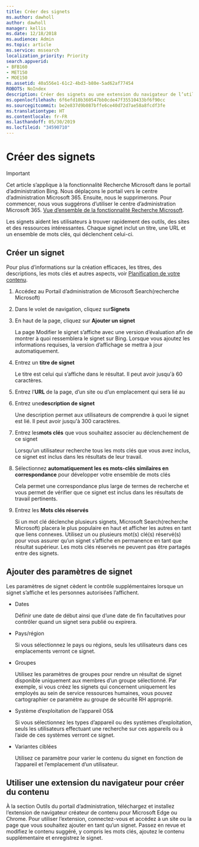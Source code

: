 ```yaml
---
title: Créer des signets
ms.author: dawholl
author: dawholl
manager: kellis
ms.date: 12/18/2018
ms.audience: Admin
ms.topic: article
ms.service: mssearch
localization_priority: Priority
search.appverid:
- BFB160
- MET150
- MOE150
ms.assetid: 40a556e1-61c2-4bd3-b80e-5ad62af77454
ROBOTS: NoIndex
description: Créer des signets ou une extension du navigateur de l’utilisateur pour les ajouter à vos résultats de travail Microsoft Search (recherche Microsoft)
ms.openlocfilehash: 6f6efd10b360547bb0cde47f35510433bf6f90cc
ms.sourcegitcommit: be2e837d9b087bffe6ce40d72d7ae58a8fcdf3fe
ms.translationtype: HT
ms.contentlocale: fr-FR
ms.lasthandoff: 05/30/2019
ms.locfileid: "34590710"
---
```

# <a name="create-bookmarks"></a>Créer des signets

> [!IMPORTANT]
> Cet article s’applique à la fonctionnalité Recherche Microsoft dans le portail d’administration Bing. Nous déplaçons le portail vers le centre d’administration Microsoft 365. Ensuite, nous le supprimerons. Pour commencer, nous vous suggérons d’utiliser le centre d’administration Microsoft 365. [Vue d’ensemble de la fonctionnalité Recherche Microsoft](overview-microsoft-search.md).
    
Les signets aident les utilisateurs à trouver rapidement des outils, des sites et des ressources intéressantes. Chaque signet inclut un titre, une URL et un ensemble de mots clés, qui déclenchent celui-ci.
  
## <a name="create-a-bookmark"></a>Créer un signet

Pour plus d’informations sur la création efficaces, les titres, des descriptions, les mots clés et autres aspects, voir [Planification de votre contenu](plan-your-content.md).
  
1. Accédez au Portail d’administration de Microsoft Search(recherche Microsoft)
    
2. Dans le volet de navigation, cliquez sur**Signets**
    
3. En haut de la page, cliquez sur **Ajouter un signet**
    
    La page Modifier le signet s’affiche avec une version d’évaluation afin de montrer à quoi ressemblera le signet sur Bing. Lorsque vous ajoutez les informations requises, la version d’affichage se mettra à jour automatiquement.
    
4. Entrez un **titre de signet**
    
    Le titre est celui qui s’affiche dans le résultat. Il peut avoir jusqu'à 60 caractères.
    
5. Entrez l’**URL** de la page, d’un site ou d’un emplacement qui sera lié au 
    
6. Entrez une**description de signet**
    
    Une description permet aux utilisateurs de comprendre à quoi le signet est lié. Il peut avoir jusqu'à 300 caractères.
    
7. Entrez les**mots clés** que vous souhaitez associer au déclenchement de ce signet 
    
    Lorsqu’un utilisateur recherche tous les mots clés que vous avez inclus, ce signet est inclus dans les résultats de leur travail.
    
8. Sélectionnez **automatiquement les es mots-clés similaires en correspondance** pour développer votre ensemble de mots clés 
    
    Cela permet une correspondance plus large de termes de recherche et vous permet de vérifier que ce signet est inclus dans les résultats de travail pertinents.
    
9. Entrez les **Mots clés réservés**
    
    Si un mot clé déclenche plusieurs signets, Microsoft Search(recherche Microsoft) placera le plus populaire en haut et afficher les autres en tant que liens connexes. Utilisez un ou plusieurs mot(s) clé(s) réservé(s) pour vous assurer qu’un signet s’affiche en permanence en tant que résultat supérieur. Les mots clés réservés ne peuvent pas être partagés entre des signets.
    
## <a name="add-bookmark-settings"></a>Ajouter des paramètres de signet

Les paramètres de signet cèdent le contrôle supplémentaires lorsque un signet s’affiche et les personnes autorisées l’affichent.
  
- Dates
    
    Définir une date de début ainsi que d’une date de fin facultatives pour contrôler quand un signet sera publié ou expirera. 
    
- Pays/région
    
    Si vous sélectionnez le pays ou régions, seuls les utilisateurs dans ces emplacements verront ce signet.
    
- Groupes
    
    Utilisez les paramètres de groupes pour rendre un résultat de signet disponible uniquement aux membres d’un groupe sélectionné. Par exemple, si vous créez les signets qui concernent uniquement les employés au sein de service ressources humaines, vous pouvez cartographier ce paramètre au groupe de sécurité RH approprié.
    
- Système d’exploitation de l’appareil OS&amp;
    
    Si vous sélectionnez les types d’appareil ou des systèmes d’exploitation, seuls les utilisateurs effectuant une recherche sur ces appareils ou à l’aide de ces systèmes verront ce signet.
    
- Variantes ciblées
    
    Utilisez ce paramètre pour varier le contenu du signet en fonction de l’appareil et l’emplacement d’un utilisateur.
    
## <a name="use-a-browser-extension-to-create-content"></a>Utiliser une extension du navigateur pour créer du contenu

À la section Outils du portail d’administration, téléchargez et installez l’extension de navigateur créateur de contenu pour Microsoft Edge ou Chrome. Pour utiliser l’extension, connectez-vous et accédez à un site ou la page que vous souhaitez ajouter en tant qu’un signet. Passez en revue et modifiez le contenu suggéré, y compris les mots clés, ajoutez le contenu supplémentaire et enregistrez le signet.